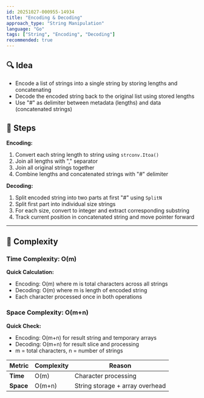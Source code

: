 ```yaml
---
id: 20251027-000955-14934
title: "Encoding & Decoding"
approach_type: "String Manipulation"
language: "Go"
tags: ["String", "Encoding", "Decoding"]
recommended: true
---
```


## 🔍 Idea
* Encode a list of strings into a single string by storing lengths and concatenating
* Decode the encoded string back to the original list using stored lengths
* Use "#" as delimiter between metadata (lengths) and data (concatenated strings)

## 🧩 Steps
**Encoding:**
1. Convert each string length to string using `strconv.Itoa()`
2. Join all lengths with "," separator
3. Join all original strings together
4. Combine lengths and concatenated strings with "#" delimiter

**Decoding:**
1. Split encoded string into two parts at first "#" using `SplitN`
2. Split first part into individual size strings
3. For each size, convert to integer and extract corresponding substring
4. Track current position in concatenated string and move pointer forward

---

## 🧮 Complexity

### Time Complexity: O(m)
**Quick Calculation:**
- Encoding: O(m) where m is total characters across all strings
- Decoding: O(m) where m is length of encoded string
- Each character processed once in both operations

### Space Complexity: O(m+n)
**Quick Check:**
- Encoding: O(m+n) for result string and temporary arrays
- Decoding: O(m+n) for result slice and processing
- m = total characters, n = number of strings

| Metric  |  Complexity | Reason |
|---------|-------------|--------|
| **Time**  | O(m) | Character processing |
| **Space** | O(m+n) | String storage + array overhead |